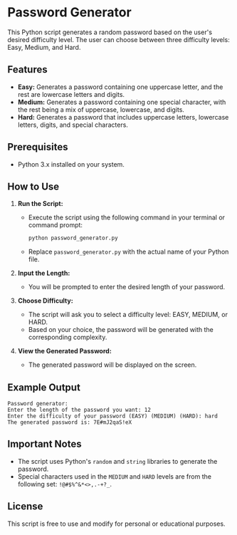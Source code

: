 # Password Generator

This Python script generates a random password based on the user's desired difficulty level. The user can choose between three difficulty levels: Easy, Medium, and Hard.

## Features

- **Easy:** Generates a password containing one uppercase letter, and the rest are lowercase letters and digits.
- **Medium:** Generates a password containing one special character, with the rest being a mix of uppercase, lowercase, and digits.
- **Hard:** Generates a password that includes uppercase letters, lowercase letters, digits, and special characters.

## Prerequisites

- Python 3.x installed on your system.

## How to Use

1. **Run the Script:**
   - Execute the script using the following command in your terminal or command prompt:
     ```bash
     python password_generator.py
     ```
   - Replace `password_generator.py` with the actual name of your Python file.

2. **Input the Length:**
   - You will be prompted to enter the desired length of your password.

3. **Choose Difficulty:**
   - The script will ask you to select a difficulty level: EASY, MEDIUM, or HARD.
   - Based on your choice, the password will be generated with the corresponding complexity.

4. **View the Generated Password:**
   - The generated password will be displayed on the screen.

## Example Output

```
Password generator:
Enter the length of the password you want: 12
Enter the difficulty of your password (EASY) (MEDIUM) (HARD): hard
The generated password is: 7E#mJ2qaS!eX
```

## Important Notes

- The script uses Python's `random` and `string` libraries to generate the password.
- Special characters used in the `MEDIUM` and `HARD` levels are from the following set: `!@#$%^&*<>,.-+?_`.

## License

This script is free to use and modify for personal or educational purposes.
